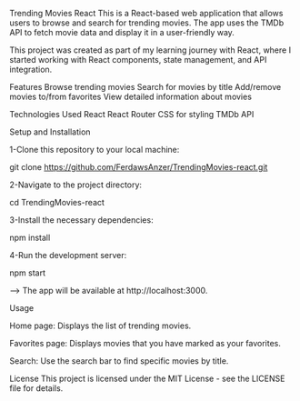 Trending Movies React
This is a React-based web application that allows users to browse and search for trending movies. The app uses the TMDb API to fetch movie data and display it in a user-friendly way.

This project was created as part of my learning journey with React, where I started working with React components, state management, and API integration.

Features
Browse trending movies
Search for movies by title
Add/remove movies to/from favorites
View detailed information about movies

Technologies Used
React
React Router
CSS for styling
TMDb API

Setup and Installation

1-Clone this repository to your local machine:

  git clone https://github.com/FerdawsAnzer/TrendingMovies-react.git
  
2-Navigate to the project directory:

  cd TrendingMovies-react
  
3-Install the necessary dependencies:

  npm install
  
4-Run the development server:

  npm start
  
--> The app will be available at http://localhost:3000.

Usage

Home page: Displays the list of trending movies.

Favorites page: Displays movies that you have marked as your favorites.

Search: Use the search bar to find specific movies by title.

License
This project is licensed under the MIT License - see the LICENSE file for details.
